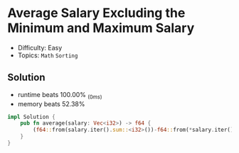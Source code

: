 # Average Salary Excluding the Minimum and Maximum Salary
- Difficulty: Easy
- Topics: `Math` `Sorting`

## Solution
- runtime beats 100.00% $_{(0ms)}$
- memory beats 52.38%
``` rust
impl Solution {
    pub fn average(salary: Vec<i32>) -> f64 {
        (f64::from(salary.iter().sum::<i32>())-f64::from(*salary.iter().max().unwrap())-f64::from(*salary.iter().min().unwrap()))/((salary.len()-2) as f64)
    }
}
```

<!-- ## Improving
### source code
- runtime beats % $_{(ms)}$
- memory beats %
``` rust
``` -->